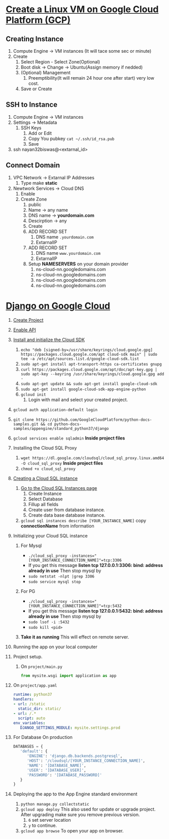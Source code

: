 # [Create a Linux VM on Google Cloud Platform (GCP)](https://console.cloud.google.com/compute/instances)

## Creating Instance
1. Compute Engine -> VM instances (It will tace some sec or minute)
2. Create
   1. Select Region - Select Zone(Optional)
   2. Boot disk -> Change -> Ubuntu(Assign memory if nedded)
   3. (Optional) Management
      1. Preemptibility(It will remain 24 hour one after start) very low cost.
   4. Save or Create

## SSH to Instance
1. Compute Engine -> VM instances
2. Settings -> Metadata
   1. SSH Keys
      1. Add or Edit
      2. Copy You pubkey `cat ~/.ssh/id_rsa.pub`
      3. Save
3. ssh nayan32biswas@<extarnal_id>

## Connect Domain
1. VPC Network -> Extarnal IP Addresses
   1. Type make **static**
2. Newtwork Services -> Cloud DNS
   1. Enable
   2. Create Zone
      1. public
      2. Name -> any name
      3. DNS name -> **yourdomain.com**
      4. Descirption -> any
      5. Create
      6. ADD RECORD SET
         1. DNS name `.yourdomain.com`
         2. ExtarnalIP
      7. ADD RECORD SET
         1. DNS name `www.yourdomain.com`
         2. ExtarnalIP
      8. Setup **NAMESERVERS** on your domain provider
         1. ns-cloud-nn.googledomains.com
         2. ns-cloud-nn.googledomains.com
         3. ns-cloud-nn.googledomains.com
         4. ns-cloud-nn.googledomains.com


# [Django on Google Cloud](https://cloud.google.com/python/django/appengine/)

1. [Create Project](https://console.cloud.google.com/projectselector2/home/dashboard)
2. [Enable API](https://console.cloud.google.com/flows/enableapi)
3. [Install and initialize the Cloud SDK](https://cloud.google.com/sdk/docs)
   1. `echo "deb [signed-by=/usr/share/keyrings/cloud.google.gpg] https://packages.cloud.google.com/apt cloud-sdk main" | sudo tee -a /etc/apt/sources.list.d/google-cloud-sdk.list`
   2. `sudo apt-get install apt-transport-https ca-certificates gnupg`
   3. `curl https://packages.cloud.google.com/apt/doc/apt-key.gpg | sudo apt-key --keyring /usr/share/keyrings/cloud.google.gpg add -`
   4. `sudo apt-get update && sudo apt-get install google-cloud-sdk`
   5. `sudo apt-get install google-cloud-sdk-app-engine-python`
   6. `gcloud init`
      1. Login with mail and select your created project.
4. `gcloud auth application-default login`
5. `git clone https://github.com/GoogleCloudPlatform/python-docs-samples.git && cd python-docs-samples/appengine/standard_python37/django`
6. `gcloud services enable sqladmin` **Inside project files**
7. Installing the Cloud SQL Proxy
   1. `wget https://dl.google.com/cloudsql/cloud_sql_proxy.linux.amd64 -O cloud_sql_proxy` **Inside project files**
   2. `chmod +x cloud_sql_proxy`
8. [Creating a Cloud SQL instance](https://cloud.google.com/sql/docs/mysql/create-instance)
   1. [Go to the Cloud SQL Instances page](https://console.cloud.google.com/sql/instances)
      1. Create Instance
      2. Select Database
      3. Fillup all fields
      4. Create user from database instance.
      5. Create data base database instance.
   2. `gcloud sql instances describe [YOUR_INSTANCE_NAME]` copy **connectionName** from information
9. Initializing your Cloud SQL instance
   1.  For Mysql
       - `./cloud_sql_proxy -instances="[YOUR_INSTANCE_CONNECTION_NAME]"=tcp:3306`
       - If you get this message **listen tcp 127.0.0.1:3306: bind: address already in use** Then stop mysql by
       - `sudo netstat -nlpt |grep 3306`
       - `sudo service mysql stop`
     
   2. For PG
      - `./cloud_sql_proxy -instances="[YOUR_INSTANCE_CONNECTION_NAME]"=tcp:5432`
       - If you get this message **listen tcp 127.0.0.1:5432: bind: address already in use** Then stop mysql by
       - `sudo lsof -i :5432`
       - `sudo kill <pid>`
   3.  **Take it as running** This will effect on remote server.
       
10. Running the app on your local computer
11. Project setup.
    1.  On `project/main.py`
         ```py
         from mysite.wsgi import application as app
         ```
   4. On `project/app.yaml`
         ```yaml
         runtime: python37
         handlers:
         - url: /static
           static_dir: static/
         - url: /.*
           script: auto
         env_variables:
            DJANGO_SETTINGS_MODULE: mysite.settings.prod
         ```
   5. For Database On production
      ```py
      DATABASES = {
         'default': {
            'ENGINE': 'django.db.backends.postgresql',
            'HOST': '/cloudsql/[YOUR_INSTANCE_CONNECTION_NAME]',
            'NAME': '[DATABASE_NAME]',
            'USER': '[DATABASE_USER]',
            'PASSWORD': '[DATABASE_PASSWORD]'
         }
      }
      ```
12. Deploying the app to the App Engine standard environment
    1.  `python manage.py collectstatic`
    2.  `gcloud app deploy` This also used for update or upgrade project. After upgrading make sure you remove previous version.
        1.  `6` set server location
        2.  `y` to continue.
    3. `gcloud app browse` To open your app on browser.
